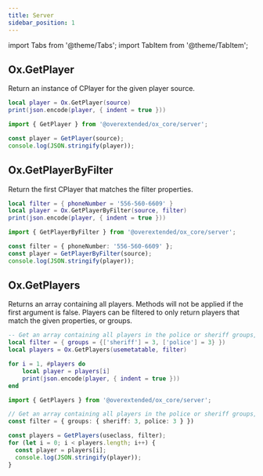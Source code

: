 ```yaml
---
title: Server
sidebar_position: 1
---
```


import Tabs from '@theme/Tabs';
import TabItem from '@theme/TabItem';

## Ox.GetPlayer

Return an instance of CPlayer for the given player source.
<Tabs>
<TabItem value='lua' label='Lua'>

```lua
local player = Ox.GetPlayer(source)
print(json.encode(player, { indent = true }))
```

</TabItem>
<TabItem value='js/ts' label='JS/TS'>

```ts
import { GetPlayer } from '@overextended/ox_core/server';

const player = GetPlayer(source);
console.log(JSON.stringify(player));
```

</TabItem>
</Tabs>

## Ox.GetPlayerByFilter

Return the first CPlayer that matches the filter properties.
<Tabs>
<TabItem value='lua' label='Lua'>

```lua
local filter = { phoneNumber = '556-560-6609' }
local player = Ox.GetPlayerByFilter(source, filter)
print(json.encode(player, { indent = true }))
```

</TabItem>
<TabItem value='js/ts' label='JS/TS'>

```ts
import { GetPlayerByFilter } from '@overextended/ox_core/server';

const filter = { phoneNumber: '556-560-6609' };
const player = GetPlayerByFilter(source);
console.log(JSON.stringify(player));
```

</TabItem>
</Tabs>

## Ox.GetPlayers

Returns an array containing all players. Methods will not be applied if the first argument is false.
Players can be filtered to only return players that match the given properties, or groups.

<Tabs>
<TabItem value='lua' label='Lua'>

```lua
-- Get an array containing all players in the police or sheriff groups, with grade 3 or higher.
local filter = { groups = {['sheriff'] = 3, ['police'] = 3} })
local players = Ox.GetPlayers(usemetatable, filter)

for i = 1, #players do
    local player = players[i]
    print(json.encode(player, { indent = true }))
end
```

</TabItem>
<TabItem value='js/ts' label='JS/TS'>

```ts
import { GetPlayers } from '@overextended/ox_core/server';

// Get an array containing all players in the police or sheriff groups, with grade 3 or higher.
const filter = { groups: { sheriff: 3, police: 3 } })

const players = GetPlayers(useclass, filter);
for (let i = 0; i < players.length; i++) {
  const player = players[i];
  console.log(JSON.stringify(player));
}
```

</TabItem>
</Tabs>
